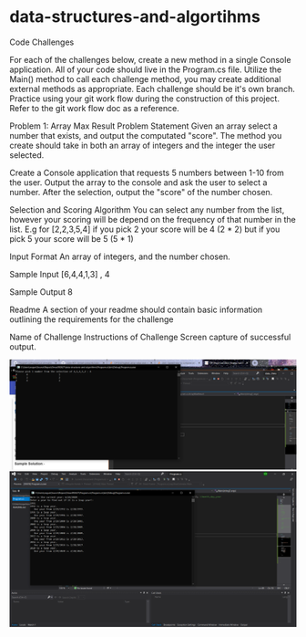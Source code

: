 # data-structures-and-algortihms
Code Challenges


For each of the challenges below, create a new method in a single Console application. 
All of your code should live in the Program.cs file. 
Utilize the Main() method to call each challenge method, you may create additional external methods as appropriate.
Each challenge should be it's own branch. 
Practice using your git work flow during the construction of this project. 
Refer to the git work flow doc as a reference.

Problem 1: Array Max Result
Problem Statement
Given an array select a number that exists, and output the computated "score". 
The method you create should take in both an array of integers and the integer the user selected.

Create a Console application that requests 5 numbers between 1-10 from the user. Output the array to the console and ask the user to select a number. After the selection, output the "score" of the number chosen.

Selection and Scoring Algorithm
You can select any number from the list, however your scoring will be depend on the frequency of that number in the list. E.g for [2,2,3,5,4] if you pick 2 your score will be 4 (2 * 2) but if you pick 5 your score will be 5 (5 * 1)

Input Format
An array of integers, and the number chosen.

Sample Input
[6,4,4,1,3] , 4

Sample Output
8

Readme
A section of your readme should contain basic information outlining the requirements for the challenge

Name of Challenge
Instructions of Challenge
Screen capture of successful output.

![Array Max Results](./images/ArrayMaxResult.PNG)
![Leap Year Assignment](./images/LeapYearAssignment.PNG)